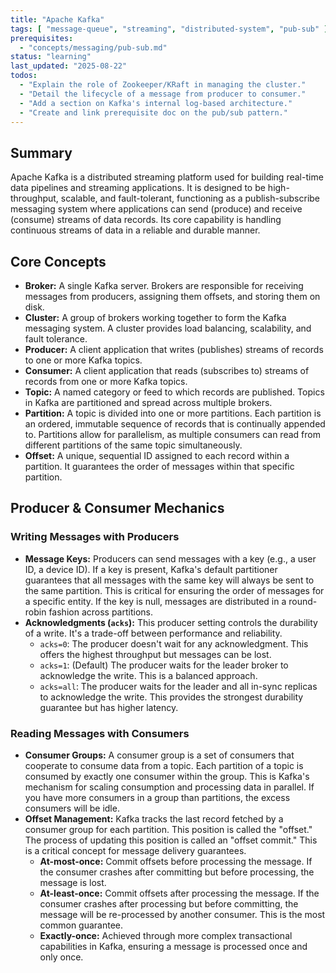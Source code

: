 ```yaml
---
title: "Apache Kafka"
tags: [ "message-queue", "streaming", "distributed-system", "pub-sub" ]
prerequisites:
  - "concepts/messaging/pub-sub.md"
status: "learning"
last_updated: "2025-08-22"
todos:
  - "Explain the role of Zookeeper/KRaft in managing the cluster."
  - "Detail the lifecycle of a message from producer to consumer."
  - "Add a section on Kafka's internal log-based architecture."
  - "Create and link prerequisite doc on the pub/sub pattern."
---
```


## Summary

Apache Kafka is a distributed streaming platform used for building real-time data pipelines and streaming applications. It is designed to be high-throughput, scalable, and fault-tolerant, functioning as a publish-subscribe messaging system where applications can send (produce) and receive (consume) streams of data records. Its core capability is handling continuous streams of data in a reliable and durable manner.

## Core Concepts

-   **Broker:** A single Kafka server. Brokers are responsible for receiving messages from producers, assigning them offsets, and storing them on disk.
-   **Cluster:** A group of brokers working together to form the Kafka messaging system. A cluster provides load balancing, scalability, and fault tolerance.
-   **Producer:** A client application that writes (publishes) streams of records to one or more Kafka topics.
-   **Consumer:** A client application that reads (subscribes to) streams of records from one or more Kafka topics.
-   **Topic:** A named category or feed to which records are published. Topics in Kafka are partitioned and spread across multiple brokers.
-   **Partition:** A topic is divided into one or more partitions. Each partition is an ordered, immutable sequence of records that is continually appended to. Partitions allow for parallelism, as multiple consumers can read from different partitions of the same topic simultaneously.
-   **Offset:** A unique, sequential ID assigned to each record within a partition. It guarantees the order of messages within that specific partition.

## Producer & Consumer Mechanics

### Writing Messages with Producers

-   **Message Keys:** Producers can send messages with a key (e.g., a user ID, a device ID). If a key is present, Kafka's default partitioner guarantees that all messages with the same key will always be sent to the same partition. This is critical for ensuring the order of messages for a specific entity. If the key is null, messages are distributed in a round-robin fashion across partitions.
-   **Acknowledgments (`acks`):** This producer setting controls the durability of a write. It's a trade-off between performance and reliability.
    -   `acks=0`: The producer doesn't wait for any acknowledgment. This offers the highest throughput but messages can be lost.
    -   `acks=1`: (Default) The producer waits for the leader broker to acknowledge the write. This is a balanced approach.
    -   `acks=all`: The producer waits for the leader and all in-sync replicas to acknowledge the write. This provides the strongest durability guarantee but has higher latency.

### Reading Messages with Consumers

-   **Consumer Groups:** A consumer group is a set of consumers that cooperate to consume data from a topic. Each partition of a topic is consumed by exactly one consumer within the group. This is Kafka's mechanism for scaling consumption and processing data in parallel. If you have more consumers in a group than partitions, the excess consumers will be idle.
-   **Offset Management:** Kafka tracks the last record fetched by a consumer group for each partition. This position is called the "offset." The process of updating this position is called an "offset commit." This is a critical concept for message delivery guarantees.
    -   **At-most-once:** Commit offsets before processing the message. If the consumer crashes after committing but before processing, the message is lost.
    -   **At-least-once:** Commit offsets after processing the message. If the consumer crashes after processing but before committing, the message will be re-processed by another consumer. This is the most common guarantee.
    -   **Exactly-once:** Achieved through more complex transactional capabilities in Kafka, ensuring a message is processed once and only once.
